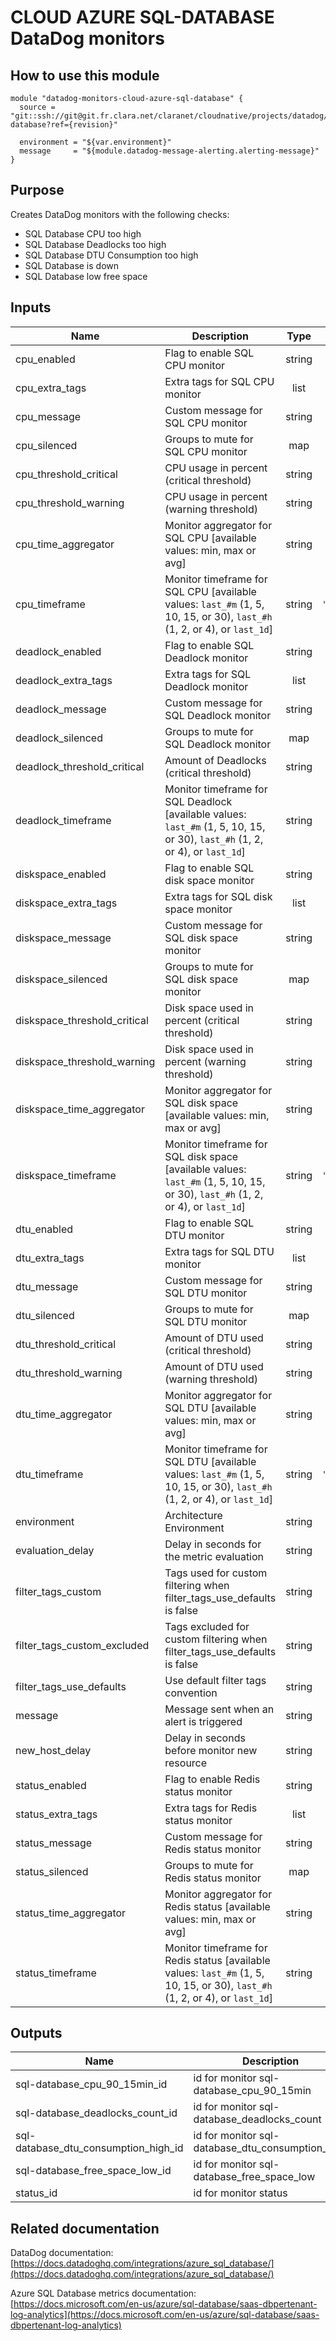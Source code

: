 # CLOUD AZURE SQL-DATABASE DataDog monitors

## How to use this module

```
module "datadog-monitors-cloud-azure-sql-database" {
  source = "git::ssh://git@git.fr.clara.net/claranet/cloudnative/projects/datadog/terraform/monitors.git//cloud/azure/sql-database?ref={revision}"

  environment = "${var.environment}"
  message     = "${module.datadog-message-alerting.alerting-message}"
}

```

## Purpose

Creates DataDog monitors with the following checks:

- SQL Database CPU too high
- SQL Database Deadlocks too high
- SQL Database DTU Consumption too high
- SQL Database is down
- SQL Database low free space
## Inputs

| Name | Description | Type | Default | Required |
|------|-------------|:----:|:-----:|:-----:|
| cpu\_enabled | Flag to enable SQL CPU monitor | string | `"true"` | no |
| cpu\_extra\_tags | Extra tags for SQL CPU monitor | list | `[]` | no |
| cpu\_message | Custom message for SQL CPU monitor | string | `""` | no |
| cpu\_silenced | Groups to mute for SQL CPU monitor | map | `{}` | no |
| cpu\_threshold\_critical | CPU usage in percent (critical threshold) | string | `"90"` | no |
| cpu\_threshold\_warning | CPU usage in percent (warning threshold) | string | `"80"` | no |
| cpu\_time\_aggregator | Monitor aggregator for SQL CPU [available values: min, max or avg] | string | `"min"` | no |
| cpu\_timeframe | Monitor timeframe for SQL CPU [available values: `last_#m` (1, 5, 10, 15, or 30), `last_#h` (1, 2, or 4), or `last_1d`] | string | `"last_15m"` | no |
| deadlock\_enabled | Flag to enable SQL Deadlock monitor | string | `"true"` | no |
| deadlock\_extra\_tags | Extra tags for SQL Deadlock monitor | list | `[]` | no |
| deadlock\_message | Custom message for SQL Deadlock monitor | string | `""` | no |
| deadlock\_silenced | Groups to mute for SQL Deadlock monitor | map | `{}` | no |
| deadlock\_threshold\_critical | Amount of Deadlocks (critical threshold) | string | `"1"` | no |
| deadlock\_timeframe | Monitor timeframe for SQL Deadlock [available values: `last_#m` (1, 5, 10, 15, or 30), `last_#h` (1, 2, or 4), or `last_1d`] | string | `"last_5m"` | no |
| diskspace\_enabled | Flag to enable SQL disk space monitor | string | `"true"` | no |
| diskspace\_extra\_tags | Extra tags for SQL disk space monitor | list | `[]` | no |
| diskspace\_message | Custom message for SQL disk space monitor | string | `""` | no |
| diskspace\_silenced | Groups to mute for SQL disk space monitor | map | `{}` | no |
| diskspace\_threshold\_critical | Disk space used in percent (critical threshold) | string | `"90"` | no |
| diskspace\_threshold\_warning | Disk space used in percent (warning threshold) | string | `"80"` | no |
| diskspace\_time\_aggregator | Monitor aggregator for SQL disk space [available values: min, max or avg] | string | `"max"` | no |
| diskspace\_timeframe | Monitor timeframe for SQL disk space [available values: `last_#m` (1, 5, 10, 15, or 30), `last_#h` (1, 2, or 4), or `last_1d`] | string | `"last_15m"` | no |
| dtu\_enabled | Flag to enable SQL DTU monitor | string | `"true"` | no |
| dtu\_extra\_tags | Extra tags for SQL DTU monitor | list | `[]` | no |
| dtu\_message | Custom message for SQL DTU monitor | string | `""` | no |
| dtu\_silenced | Groups to mute for SQL DTU monitor | map | `{}` | no |
| dtu\_threshold\_critical | Amount of DTU used (critical threshold) | string | `"90"` | no |
| dtu\_threshold\_warning | Amount of DTU used (warning threshold) | string | `"85"` | no |
| dtu\_time\_aggregator | Monitor aggregator for SQL DTU [available values: min, max or avg] | string | `"avg"` | no |
| dtu\_timeframe | Monitor timeframe for SQL DTU [available values: `last_#m` (1, 5, 10, 15, or 30), `last_#h` (1, 2, or 4), or `last_1d`] | string | `"last_15m"` | no |
| environment | Architecture Environment | string | n/a | yes |
| evaluation\_delay | Delay in seconds for the metric evaluation | string | `"900"` | no |
| filter\_tags\_custom | Tags used for custom filtering when filter_tags_use_defaults is false | string | `"*"` | no |
| filter\_tags\_custom\_excluded | Tags excluded for custom filtering when filter_tags_use_defaults is false | string | `""` | no |
| filter\_tags\_use\_defaults | Use default filter tags convention | string | `"true"` | no |
| message | Message sent when an alert is triggered | string | n/a | yes |
| new\_host\_delay | Delay in seconds before monitor new resource | string | `"300"` | no |
| status\_enabled | Flag to enable Redis status monitor | string | `"true"` | no |
| status\_extra\_tags | Extra tags for Redis status monitor | list | `[]` | no |
| status\_message | Custom message for Redis status monitor | string | `""` | no |
| status\_silenced | Groups to mute for Redis status monitor | map | `{}` | no |
| status\_time\_aggregator | Monitor aggregator for Redis status [available values: min, max or avg] | string | `"max"` | no |
| status\_timeframe | Monitor timeframe for Redis status [available values: `last_#m` (1, 5, 10, 15, or 30), `last_#h` (1, 2, or 4), or `last_1d`] | string | `"last_5m"` | no |

## Outputs

| Name | Description |
|------|-------------|
| sql-database\_cpu\_90\_15min\_id | id for monitor sql-database_cpu_90_15min |
| sql-database\_deadlocks\_count\_id | id for monitor sql-database_deadlocks_count |
| sql-database\_dtu\_consumption\_high\_id | id for monitor sql-database_dtu_consumption_high |
| sql-database\_free\_space\_low\_id | id for monitor sql-database_free_space_low |
| status\_id | id for monitor status |

## Related documentation

DataDog documentation: [https://docs.datadoghq.com/integrations/azure_sql_database/](https://docs.datadoghq.com/integrations/azure_sql_database/)

Azure SQL Database metrics documentation: [https://docs.microsoft.com/en-us/azure/sql-database/saas-dbpertenant-log-analytics](https://docs.microsoft.com/en-us/azure/sql-database/saas-dbpertenant-log-analytics)


